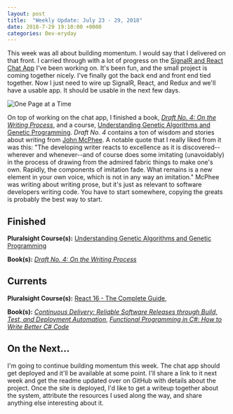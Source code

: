 ```yaml
---
layout: post
title:  "Weekly Update: July 23 - 29, 2018"
date: 2018-7-29 19:10:00 +0000
categories: Dev-eryday
---
```


This week was all about building momentum. I would say that I delivered on that front. I carried through with a lot of progress on the [SignalR and React Chat App][ncp] I've been working on. It's been fun, and the small project is coming together nicely. I've finally got the back end and front end tied together. Now I just need to wire up SignalR, React, and Redux and we'll have a usable app. It should be usable in the next few days.

![One Page at a Time](https://farm1.staticflickr.com/935/43724023611_401451fecf.jpg)

On top of working on the chat app, I finished a book, *[Draft No. 4: On the Writing Process][dn]*, and a course,  [Understanding Genetic Algorithms and Genetic Programming][uga]. *Draft No. 4* contains a ton of wisdom and stories about writing from [John McPhee][jmp]. A notable quote that I really liked from it was this: "The developing writer reacts to excellence as it is discovered--wherever and whenever--and of course does some imitating (unavoidably) in the process of drawing from the admired fabric things to make one's own. Rapidly, the components of imitation fade. What remains is a new element in your own voice, which is not in any way an imitation." McPhee was writing about writing prose, but it's just as relevant to software developers writing code. You have to start somewhere, copying the greats is probably the best way to start.

## Finished

**Pluralsight Course(s):** [Understanding Genetic Algorithms and Genetic Programming][uga]

**Book(s):** *[Draft No. 4: On the Writing Process][dn]*

## Currents

**Pluralsight Course(s):** [React 16 - The Complete Guide][re], 

**Book(s):** _[Continuous Delivery: Reliable Software Releases through Build, Test, and Deployment Automation][cd]_, *[Functional Programming in C#: How to Write Better C# Code][fun]*

## On the Next...

I'm going to continue building momentum this week. The chat app should get deployed and it'll be available at some point. I'll share a link to it next week and get the readme updated over on GitHub with details about the project. Once the site is deployed, I'd like to get a writeup together about the system, attribute the resources I used along the way, and share anything else interesting about it.

[re]: https://www.udemy.com/react-the-complete-guide-incl-redux/
[cd]: https://www.amazon.com/Continuous-Delivery-Deployment-Automation-Addison-Wesley/dp/0321601912
[snr]: https://www.asp.net/signalr
[src]: https://docs.microsoft.com/en-us/aspnet/core/signalr/introduction?view=aspnetcore-2.1
[xu]: https://xunit.github.io/
[mst]: https://docs.microsoft.com/en-us/dotnet/core/testing/unit-testing-with-mstest
[ncp]: https://github.com/jpniederer/NETCorePlayground/tree/master/ChatApp
[xuc]: https://app.pluralsight.com/library/courses/dotnet-core-testing-code-xunit-dotnet-getting-started/table-of-contents
[ctm]: https://app.pluralsight.com/library/courses/aspdotnet-core-mvc-testing-fundamentals/table-of-contents
[wws]: https://www.amazon.com/Why-We-Sleep-Unlocking-Dreams-ebook/dp/B06ZZ1YGJ5/
[sel]: https://www.seleniumhq.org/
[stop]: https://www.amazon.com/When-Stop-Talking-Youll-Know-ebook/dp/B00351DSRI/
[wap]: https://app.pluralsight.com/library/courses/web-assembly-big-picture/table-of-contents
[wa]: https://webassembly.org/
[blz]: https://github.com/aspnet/Blazor
[oat]: https://app.pluralsight.com/library/courses/securing-aspdotnet-core2-oauth2-openid-connect/table-of-contents
[hap]: https://www.amazon.com/Delivering-Happiness-Profits-Passion-Purpose-ebook/dp/B003JTHXN6/
[uga]: https://app.pluralsight.com/library/courses/genetic-algorithms-genetic-programming/table-of-contents
[fun]: https://www.amazon.com/Functional-Programming-write-better-code/dp/1617293954/
[dn]: https://www.amazon.com/Draft-No-4-Writing-Process-ebook/dp/B06X18NHC1/
[jmp]: https://en.wikipedia.org/wiki/John_McPhee